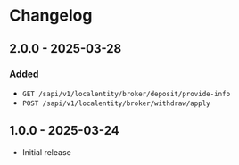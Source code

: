# Changelog

## 2.0.0 - 2025-03-28

### Added

- `GET /sapi/v1/localentity/broker/deposit/provide-info`
- `POST /sapi/v1/localentity/broker/withdraw/apply`

## 1.0.0 - 2025-03-24

- Initial release

